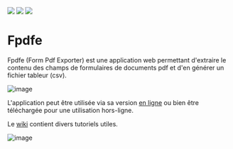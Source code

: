 <a href="https://degrangem.github.io/Fpdfe/"><img src="https://badgen.net/badge/Fpdfe/Version%20en%20ligne/d50000?icon=github"></a>
<a href="https://github.com/DegrangeM/Fpdfe/wiki"><img src="https://badgen.net/badge/Fpdfe/Wiki/d50000?icon=wiki"></a>
<a href="https://degrangem.github.io/Fodte/"><img src="https://badgen.net/badge/Fodte/Alternative pour odt/0f81c1?icon=github"></a>


# Fpdfe

Fpdfe (Form Pdf Exporter) est une application web permettant d'extraire le contenu des champs de formulaires de documents pdf et d'en générer un fichier tableur (csv).

![image](https://user-images.githubusercontent.com/53106394/113876471-1199c980-97b8-11eb-8c27-d97bd518a945.png)

L'application peut être utilisée via sa version [en ligne](https://degrangem.github.io/Fpdfe/) ou bien être téléchargée pour une utilisation hors-ligne.

Le [wiki](https://github.com/DegrangeM/Fpdfe/wiki) contient divers tutoriels utiles.

![image](https://user-images.githubusercontent.com/53106394/113881516-ca620780-97bc-11eb-844e-7151e3a0ba22.png)
